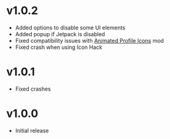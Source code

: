 # v1.0.2
 - Added options to disable some UI elements
 - Added popup if Jetpack is disabled
 - Fixed compatibility issues with [Animated Profile Icons](https://geode-sdk.org/mods/thesillydoggo.animatedprofiles) mod
 - Fixed crash when using Icon Hack

# v1.0.1
 - Fixed crashes

# v1.0.0
 - Initial release